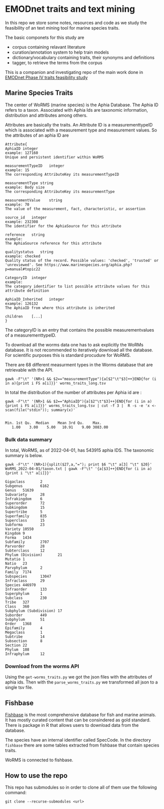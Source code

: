 # EMODnet traits and text mining

In this repo we store some notes, resources and code as we study the feasibility
of an text mining tool for marine species traits. 

The basic componets for this study are

* corpus containing relavant literature
* curation/annotation system to help train models
* dictionary/vocabulary containing traits, their synonyms and definitions
* tagger, to retrieve the terms from the corpus

This is a companion and investigating repo of the main work done 
in [EMODnet Phase IV traits feasibility study](https://github.com/EMODnet/EMODnet-Biology-feasibility-ecological-traits)

## Marine Species Traits

The center of WoRMS (marine species) is the Aphia Database. 
The Aphia ID refers to a taxon. Associated with Aphia Ids are 
taxonomic information, distribution and attributes among others.

Attributes are basically the traits. An Attribute ID is a 
measurementtypeID which is associated with a measurement type
and measurement values. So the attributes of an aphia ID are

```
Attribute{
AphiaID	integer
example: 127160
Unique and persistent identifier within WoRMS

measurementTypeID	integer
example: 15
The corresponding AttributeKey its measurementTypeID

measurementType	string
example: Body size
The corresponding AttributeKey its measurementType

measurementValue	string
example: 70
The value of the measurement, fact, characteristic, or assertion

source_id	integer
example: 232308
The identifier for the AphiaSource for this attribute

reference	string
example:
The AphiaSource reference for this attribute

qualitystatus	string
example: checked
Quality status of the record. Possible values: 'checked', 'trusted' or 'unreviewed'. See https://www.marinespecies.org/aphia.php?p=manual#topic22

CategoryID	integer
example:
The category identifier to list possible attribute values for this attribute definition

AphiaID_Inherited	integer
example: 126132
The AphiaID from where this attribute is inherited

children	[...]
}
```

The categoryID is an entry that contains the possible measurementvalues of 
a measurementtypeID.

To download all the worms data one has to ask explicitly the WoRMs database. 
It is not recommended to iteratively download all the database. For scientific
purposes this is standard procudure for WoRMS.

There are 68 different measurment types in the Worms database that are 
retrievable with the API. 

```
gawk -F"\t" '(NR>1 && $2=="measurementType"){a[$2"\t"$3]++}END{for (i in a){print i FS a[i]}}' worms_traits_long.tsv
```

In total the distribution of the number of attributes per Aphia id are :

```
gawk -F"\t" '(NR>1 && $2=="AphiaID"){a[$2"\t"$3]++}END{for (i in a){print i FS a[i]}}' worms_traits_long.tsv | cut -f 3 |  R -s -e 'x <- scan(file("stdin")); summary(x)'


Min. 1st Qu.  Median    Mean 3rd Qu.    Max.
   1.00    3.00    5.00   10.91    9.00 3083.00
```

### Bulk data summary

In total, WoRMS, as of 2022-04-01, has 543915 aphia IDS. The taxonomic summary is below.

```
gawk -F"\t" '(NR>1){split($27,a,"="); print $6 "\t" a[3] "\t" $20}' WoRMS_2022-04-01/taxon.txt | gawk -F"\t" '{a[$3]++}END{for (i in a) {print i "\t" a[i]}}'
```

```
Gigaclass       2
Subgenus        6162
Genus   51639
Subvariety      28
Infrakingdom    6
Superorder      72
Subkingdom      15
Supertribe      5
Superfamily     835
Superclass      15
Subforma        23
Variety 10550
Kingdom 9
Forma   1434
Subfamily       2707
Parvorder       28
Subterclass     12
Phylum (Division)       21
Mutatio 1
Natio   23
Parvphylum      2
Family  7174
Subspecies      13047
Infraclass      29
Species 446970
Infraorder      133
Superphylum     1
Subclass        230
Tribe   327
Class   360
Subphylum (Subdivision) 17
Suborder        449
Subphylum       51
Order   1368
Epifamily       4
Megaclass       1
Subtribe        14
Subsection      8
Section 22
Phylum  108
Infraphylum     12
```

### Download from the worms API

Using the `get-worms_traits.py` we got the json files with the attributes of aphia ids. Then with the `parse_worms_traits.py` 
we transformed all json to a single tsv file.

## Fishbase

[Fishbase](https://www.fishbase.ca/search.php) is the most comprehensive database
for fish and marine animals. It has mostly curated content that can be 
consindered as gold standard. There is package in R that allows users to 
download data from the database. 

The species have an internal identifier called SpecCode. In the directory 
`fishbase` there are some tables extracted from fishbase that contain species 
traits. 

WoRMS is connected to fishbase.

## How to use the repo

This repo has submodules so in order to clone all of them use the following 
command:

```
git clone --recurse-submodules <url>
```
